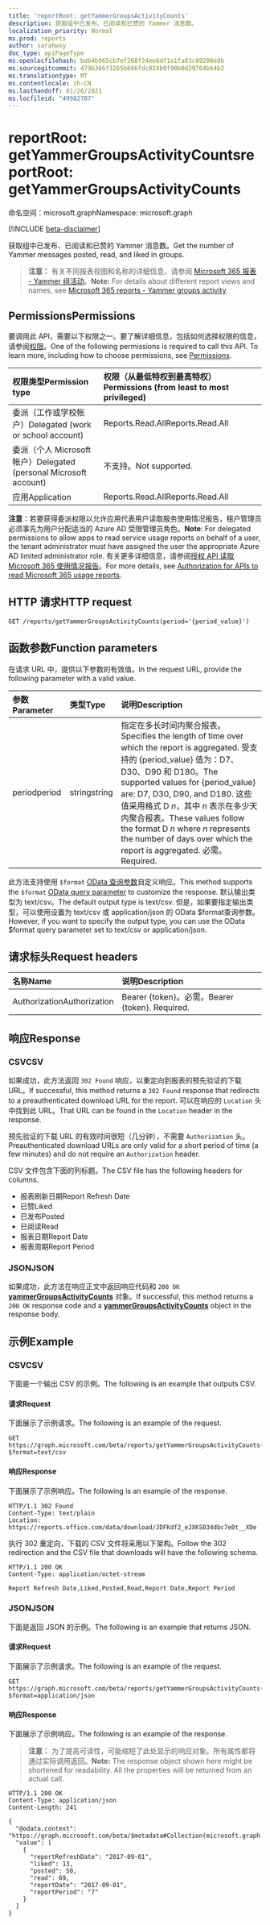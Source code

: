 ```yaml
---
title: 'reportRoot: getYammerGroupsActivityCounts'
description: 获取组中已发布、已阅读和已赞的 Yammer 消息数。
localization_priority: Normal
ms.prod: reports
author: sarahwxy
doc_type: apiPageType
ms.openlocfilehash: bab4b965cb7ef268f24ee6df1a1fa83c89206e8b
ms.sourcegitcommit: 479b366f3265b666fdc024b0f90b8d29764bb4b2
ms.translationtype: MT
ms.contentlocale: zh-CN
ms.lasthandoff: 01/26/2021
ms.locfileid: "49982787"
---
```

# <a name="reportroot-getyammergroupsactivitycounts"></a><span data-ttu-id="22031-103">reportRoot: getYammerGroupsActivityCounts</span><span class="sxs-lookup"><span data-stu-id="22031-103">reportRoot: getYammerGroupsActivityCounts</span></span>

<span data-ttu-id="22031-104">命名空间：microsoft.graph</span><span class="sxs-lookup"><span data-stu-id="22031-104">Namespace: microsoft.graph</span></span>

[!INCLUDE [beta-disclaimer](../../includes/beta-disclaimer.md)]

<span data-ttu-id="22031-105">获取组中已发布、已阅读和已赞的 Yammer 消息数。</span><span class="sxs-lookup"><span data-stu-id="22031-105">Get the number of Yammer messages posted, read, and liked in groups.</span></span>

> <span data-ttu-id="22031-106">**注意：** 有关不同报表视图和名称的详细信息，请参阅 [Microsoft 365 报表 - Yammer 组活动](https://support.office.com/client/Yammer-groups-activity-report-94dd92ec-ea73-43c6-b51f-2a11fd78aa31)。</span><span class="sxs-lookup"><span data-stu-id="22031-106">**Note:** For details about different report views and names, see [Microsoft 365 reports - Yammer groups activity](https://support.office.com/client/Yammer-groups-activity-report-94dd92ec-ea73-43c6-b51f-2a11fd78aa31).</span></span>

## <a name="permissions"></a><span data-ttu-id="22031-107">Permissions</span><span class="sxs-lookup"><span data-stu-id="22031-107">Permissions</span></span>

<span data-ttu-id="22031-p101">要调用此 API，需要以下权限之一。要了解详细信息，包括如何选择权限的信息，请参阅[权限](/graph/permissions-reference)。</span><span class="sxs-lookup"><span data-stu-id="22031-p101">One of the following permissions is required to call this API. To learn more, including how to choose permissions, see [Permissions](/graph/permissions-reference).</span></span>

| <span data-ttu-id="22031-110">权限类型</span><span class="sxs-lookup"><span data-stu-id="22031-110">Permission type</span></span>                        | <span data-ttu-id="22031-111">权限（从最低特权到最高特权）</span><span class="sxs-lookup"><span data-stu-id="22031-111">Permissions (from least to most privileged)</span></span> |
| :------------------------------------- | :--------------------------------------- |
| <span data-ttu-id="22031-112">委派（工作或学校帐户）</span><span class="sxs-lookup"><span data-stu-id="22031-112">Delegated (work or school account)</span></span>     | <span data-ttu-id="22031-113">Reports.Read.All</span><span class="sxs-lookup"><span data-stu-id="22031-113">Reports.Read.All</span></span>                         |
| <span data-ttu-id="22031-114">委派（个人 Microsoft 帐户）</span><span class="sxs-lookup"><span data-stu-id="22031-114">Delegated (personal Microsoft account)</span></span> | <span data-ttu-id="22031-115">不支持。</span><span class="sxs-lookup"><span data-stu-id="22031-115">Not supported.</span></span>                           |
| <span data-ttu-id="22031-116">应用</span><span class="sxs-lookup"><span data-stu-id="22031-116">Application</span></span>                            | <span data-ttu-id="22031-117">Reports.Read.All</span><span class="sxs-lookup"><span data-stu-id="22031-117">Reports.Read.All</span></span>                         |

<span data-ttu-id="22031-118">**注意**：若要获得委派权限以允许应用代表用户读取服务使用情况报告，租户管理员必须事先为用户分配适当的 Azure AD 受限管理员角色。</span><span class="sxs-lookup"><span data-stu-id="22031-118">**Note**: For delegated permissions to allow apps to read service usage reports on behalf of a user, the tenant administrator must have assigned the user the appropriate Azure AD limited administrator role.</span></span> <span data-ttu-id="22031-119">有关更多详细信息，请参阅[授权 API 读取 Microsoft 365 使用情况报告](/graph/reportroot-authorization)。</span><span class="sxs-lookup"><span data-stu-id="22031-119">For more details, see [Authorization for APIs to read Microsoft 365 usage reports](/graph/reportroot-authorization).</span></span>

## <a name="http-request"></a><span data-ttu-id="22031-120">HTTP 请求</span><span class="sxs-lookup"><span data-stu-id="22031-120">HTTP request</span></span>

<!-- { "blockType": "ignored" } --> 

```http
GET /reports/getYammerGroupsActivityCounts(period='{period_value}')
```

## <a name="function-parameters"></a><span data-ttu-id="22031-121">函数参数</span><span class="sxs-lookup"><span data-stu-id="22031-121">Function parameters</span></span>

<span data-ttu-id="22031-122">在请求 URL 中，提供以下参数的有效值。</span><span class="sxs-lookup"><span data-stu-id="22031-122">In the request URL, provide the following parameter with a valid value.</span></span>

| <span data-ttu-id="22031-123">参数</span><span class="sxs-lookup"><span data-stu-id="22031-123">Parameter</span></span> | <span data-ttu-id="22031-124">类型</span><span class="sxs-lookup"><span data-stu-id="22031-124">Type</span></span>   | <span data-ttu-id="22031-125">说明</span><span class="sxs-lookup"><span data-stu-id="22031-125">Description</span></span>                              |
| :-------- | :----- | :--------------------------------------- |
| <span data-ttu-id="22031-126">period</span><span class="sxs-lookup"><span data-stu-id="22031-126">period</span></span>    | <span data-ttu-id="22031-127">string</span><span class="sxs-lookup"><span data-stu-id="22031-127">string</span></span> | <span data-ttu-id="22031-128">指定在多长时间内聚合报表。</span><span class="sxs-lookup"><span data-stu-id="22031-128">Specifies the length of time over which the report is aggregated.</span></span> <span data-ttu-id="22031-129">受支持的 {period_value} 值为：D7、D30、D90 和 D180。</span><span class="sxs-lookup"><span data-stu-id="22031-129">The supported values for {period_value} are: D7, D30, D90, and D180.</span></span> <span data-ttu-id="22031-130">这些值采用格式 D *n*，其中 *n* 表示在多少天内聚合报表。</span><span class="sxs-lookup"><span data-stu-id="22031-130">These values follow the format D *n* where *n* represents the number of days over which the report is aggregated.</span></span> <span data-ttu-id="22031-131">必需。</span><span class="sxs-lookup"><span data-stu-id="22031-131">Required.</span></span> |

<span data-ttu-id="22031-132">此方法支持使用 `$format` [OData 查询参数](/graph/query-parameters)自定义响应。</span><span class="sxs-lookup"><span data-stu-id="22031-132">This method supports the `$format` [OData query parameter](/graph/query-parameters) to customize the response.</span></span> <span data-ttu-id="22031-133">默认输出类型为 text/csv。</span><span class="sxs-lookup"><span data-stu-id="22031-133">The default output type is text/csv.</span></span> <span data-ttu-id="22031-134">但是，如果要指定输出类型，可以使用设置为 text/csv 或 application/json 的 OData $format查询参数。</span><span class="sxs-lookup"><span data-stu-id="22031-134">However, if you want to specify the output type, you can use the OData $format query parameter set to text/csv or application/json.</span></span>

## <a name="request-headers"></a><span data-ttu-id="22031-135">请求标头</span><span class="sxs-lookup"><span data-stu-id="22031-135">Request headers</span></span>

| <span data-ttu-id="22031-136">名称</span><span class="sxs-lookup"><span data-stu-id="22031-136">Name</span></span>          | <span data-ttu-id="22031-137">说明</span><span class="sxs-lookup"><span data-stu-id="22031-137">Description</span></span>               |
| :------------ | :------------------------ |
| <span data-ttu-id="22031-138">Authorization</span><span class="sxs-lookup"><span data-stu-id="22031-138">Authorization</span></span> | <span data-ttu-id="22031-p105">Bearer {token}。必需。</span><span class="sxs-lookup"><span data-stu-id="22031-p105">Bearer {token}. Required.</span></span> |

## <a name="response"></a><span data-ttu-id="22031-141">响应</span><span class="sxs-lookup"><span data-stu-id="22031-141">Response</span></span>

### <a name="csv"></a><span data-ttu-id="22031-142">CSV</span><span class="sxs-lookup"><span data-stu-id="22031-142">CSV</span></span>

<span data-ttu-id="22031-143">如果成功，此方法返回 `302 Found` 响应，以重定向到报表的预先验证的下载 URL。</span><span class="sxs-lookup"><span data-stu-id="22031-143">If successful, this method returns a `302 Found` response that redirects to a preauthenticated download URL for the report.</span></span> <span data-ttu-id="22031-144">可以在响应的 `Location` 头中找到此 URL。</span><span class="sxs-lookup"><span data-stu-id="22031-144">That URL can be found in the `Location` header in the response.</span></span>

<span data-ttu-id="22031-145">预先验证的下载 URL 的有效时间很短（几分钟），不需要 `Authorization` 头。</span><span class="sxs-lookup"><span data-stu-id="22031-145">Preauthenticated download URLs are only valid for a short period of time (a few minutes) and do not require an `Authorization` header.</span></span>

<span data-ttu-id="22031-146">CSV 文件包含下面的列标题。</span><span class="sxs-lookup"><span data-stu-id="22031-146">The CSV file has the following headers for columns.</span></span>

- <span data-ttu-id="22031-147">报表刷新日期</span><span class="sxs-lookup"><span data-stu-id="22031-147">Report Refresh Date</span></span>
- <span data-ttu-id="22031-148">已赞</span><span class="sxs-lookup"><span data-stu-id="22031-148">Liked</span></span>
- <span data-ttu-id="22031-149">已发布</span><span class="sxs-lookup"><span data-stu-id="22031-149">Posted</span></span>
- <span data-ttu-id="22031-150">已阅读</span><span class="sxs-lookup"><span data-stu-id="22031-150">Read</span></span>
- <span data-ttu-id="22031-151">报表日期</span><span class="sxs-lookup"><span data-stu-id="22031-151">Report Date</span></span>
- <span data-ttu-id="22031-152">报表周期</span><span class="sxs-lookup"><span data-stu-id="22031-152">Report Period</span></span>

### <a name="json"></a><span data-ttu-id="22031-153">JSON</span><span class="sxs-lookup"><span data-stu-id="22031-153">JSON</span></span>

<span data-ttu-id="22031-154">如果成功，此方法在响应正文中返回响应代码和 `200 OK` **[yammerGroupsActivityCounts](../resources/yammergroupsactivitycounts.md)** 对象。</span><span class="sxs-lookup"><span data-stu-id="22031-154">If successful, this method returns a `200 OK` response code and a **[yammerGroupsActivityCounts](../resources/yammergroupsactivitycounts.md)** object in the response body.</span></span>

## <a name="example"></a><span data-ttu-id="22031-155">示例</span><span class="sxs-lookup"><span data-stu-id="22031-155">Example</span></span>

### <a name="csv"></a><span data-ttu-id="22031-156">CSV</span><span class="sxs-lookup"><span data-stu-id="22031-156">CSV</span></span>

<span data-ttu-id="22031-157">下面是一个输出 CSV 的示例。</span><span class="sxs-lookup"><span data-stu-id="22031-157">The following is an example that outputs CSV.</span></span>

#### <a name="request"></a><span data-ttu-id="22031-158">请求</span><span class="sxs-lookup"><span data-stu-id="22031-158">Request</span></span>

<span data-ttu-id="22031-159">下面展示了示例请求。</span><span class="sxs-lookup"><span data-stu-id="22031-159">The following is an example of the request.</span></span>


<!-- {
  "blockType": "ignored",
  "name": "reportroot_getyammergroupsactivitycounts_csv"
}-->

```msgraph-interactive
GET https://graph.microsoft.com/beta/reports/getYammerGroupsActivityCounts(period='D7')?$format=text/csv
```


#### <a name="response"></a><span data-ttu-id="22031-160">响应</span><span class="sxs-lookup"><span data-stu-id="22031-160">Response</span></span>

<span data-ttu-id="22031-161">下面展示了示例响应。</span><span class="sxs-lookup"><span data-stu-id="22031-161">The following is an example of the response.</span></span>

<!-- { "blockType": "ignored" } --> 

```http
HTTP/1.1 302 Found
Content-Type: text/plain
Location: https://reports.office.com/data/download/JDFKdf2_eJXKS034dbc7e0t__XDe
```

<span data-ttu-id="22031-162">执行 302 重定向，下载的 CSV 文件将采用以下架构。</span><span class="sxs-lookup"><span data-stu-id="22031-162">Follow the 302 redirection and the CSV file that downloads will have the following schema.</span></span>

<!-- {
  "blockType": "response",
  "truncated": true,
  "@odata.type": "stream"
} -->

```http
HTTP/1.1 200 OK
Content-Type: application/octet-stream

Report Refresh Date,Liked,Posted,Read,Report Date,Report Period
```

### <a name="json"></a><span data-ttu-id="22031-163">JSON</span><span class="sxs-lookup"><span data-stu-id="22031-163">JSON</span></span>

<span data-ttu-id="22031-164">下面是返回 JSON 的示例。</span><span class="sxs-lookup"><span data-stu-id="22031-164">The following is an example that returns JSON.</span></span>

#### <a name="request"></a><span data-ttu-id="22031-165">请求</span><span class="sxs-lookup"><span data-stu-id="22031-165">Request</span></span>

<span data-ttu-id="22031-166">下面展示了示例请求。</span><span class="sxs-lookup"><span data-stu-id="22031-166">The following is an example of the request.</span></span>


<!-- {
  "blockType": "ignored",
  "name": "reportroot_getyammergroupsactivitycounts_json"
}-->

```msgraph-interactive
GET https://graph.microsoft.com/beta/reports/getYammerGroupsActivityCounts(period='D7')?$format=application/json
```


#### <a name="response"></a><span data-ttu-id="22031-167">响应</span><span class="sxs-lookup"><span data-stu-id="22031-167">Response</span></span>

<span data-ttu-id="22031-168">下面展示了示例响应。</span><span class="sxs-lookup"><span data-stu-id="22031-168">The following is an example of the response.</span></span>

> <span data-ttu-id="22031-p107">**注意：** 为了提高可读性，可能缩短了此处显示的响应对象。所有属性都将通过实际调用返回。</span><span class="sxs-lookup"><span data-stu-id="22031-p107">**Note:** The response object shown here might be shortened for readability. All the properties will be returned from an actual call.</span></span>

<!-- {
  "blockType": "response",
  "truncated": true,
  "@odata.type": "microsoft.graph.yammerGroupsActivityCounts"
} -->

```http
HTTP/1.1 200 OK
Content-Type: application/json
Content-Length: 241

{
  "@odata.context": "https://graph.microsoft.com/beta/$metadata#Collection(microsoft.graph.yammerGroupsActivityCounts)", 
  "value": [
    {
      "reportRefreshDate": "2017-09-01", 
      "liked": 13, 
      "posted": 50, 
      "read": 69, 
      "reportDate": "2017-09-01", 
      "reportPeriod": "7"
    }
  ]
}
```
<!-- uuid: 8fcb5dbc-d5aa-4681-8e31-b001d5168d79 
2015-10-25 14:57:30 UTC -->
<!-- {
  "type": "#page.annotation",
  "description": "Example",
  "keywords": "",
  "section": "documentation",
  "tocPath": "",
  "suppressions": [
  ]
}-->


